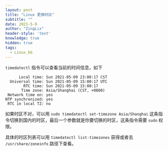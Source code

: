 ```yaml
---
layout: post
title: "Linux 更换时区"
subtitle: ""
date: 2021-5-9
author: "ZingLix"
header-style: 'text'
knowledge: true
hidden: true
tags:
  - Linux_kb
---
```


`timedatectl` 指令可以查看当前的时间信息，如下

```
      Local time: Sun 2021-05-09 23:00:17 CST
  Universal time: Sun 2021-05-09 15:00:17 UTC
        RTC time: Sun 2021-05-09 15:00:17
       Time zone: Asia/Shanghai (CST, +0800)
 Network time on: yes
NTP synchronized: yes
 RTC in local TZ: no
```

如果时区不对，可以用 `sudo timedatectl set-timezone Asia/Shanghai` 这条指令切换到国内的时区，最后一个参数就是你要切换的时区，这条指令需要 `sudo` 权限。

具体的时区列表可以用 `timedatectl list-timezones` 获得或者去 `/usr/share/zoneinfo` 路径下查看。